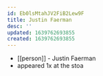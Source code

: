 ```yaml
---
id: Eb0lsMtahJV2FiB2Lew9F
title: Justin Faerman
desc: ''
updated: 1639762693855
created: 1639762693855
---
```



- [[person]] - Justin Faerman
- appeared 1x at the stoa
